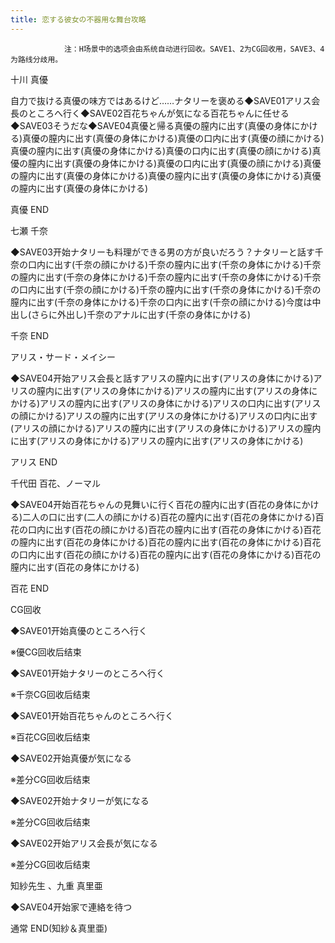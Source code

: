 ```yaml
---
title: 恋する彼女の不器用な舞台攻略
---
```


                注：H场景中的选项会由系统自动进行回收。SAVE1、2为CG回收用，SAVE3、4为路线分歧用。

十川 真優

自力で抜ける真優の味方ではあるけど……ナタリーを褒める◆SAVE01アリス会長のところへ行く◆SAVE02百花ちゃんが気になる百花ちゃんに任せる◆SAVE03そうだな◆SAVE04真優と帰る真優の膣内に出す(真優の身体にかける)真優の膣内に出す(真優の身体にかける)真優の口内に出す(真優の顔にかける)真優の膣内に出す(真優の身体にかける)真優の口内に出す(真優の顔にかける)真優の膣内に出す(真優の身体にかける)真優の口内に出す(真優の顔にかける)真優の膣内に出す(真優の身体にかける)真優の膣内に出す(真優の身体にかける)真優の膣内に出す(真優の身体にかける)

真優 END

七瀬 千奈

◆SAVE03开始ナタリーも料理ができる男の方が良いだろう？ナタリーと話す千奈の口内に出す(千奈の顔にかける)千奈の膣内に出す(千奈の身体にかける)千奈の膣内に出す(千奈の身体にかける)千奈の膣内に出す(千奈の身体にかける)千奈の口内に出す(千奈の顔にかける)千奈の膣内に出す(千奈の身体にかける)千奈の膣内に出す(千奈の身体にかける)千奈の口内に出す(千奈の顔にかける)今度は中出し(さらに外出し)千奈のアナルに出す(千奈の身体にかける)

千奈 END

アリス・サード・メイシー

◆SAVE04开始アリス会長と話すアリスの膣内に出す(アリスの身体にかける)アリスの膣内に出す(アリスの身体にかける)アリスの膣内に出す(アリスの身体にかける)アリスの膣内に出す(アリスの身体にかける)アリスの口内に出す(アリスの顔にかける)アリスの膣内に出す(アリスの身体にかける)アリスの口内に出す(アリスの顔にかける)アリスの膣内に出す(アリスの身体にかける)アリスの膣内に出す(アリスの身体にかける)アリスの膣内に出す(アリスの身体にかける)

アリス END

千代田 百花、ノーマル

◆SAVE04开始百花ちゃんの見舞いに行く百花の膣内に出す(百花の身体にかける)二人の口に出す(二人の顔にかける)百花の膣内に出す(百花の身体にかける)百花の口内に出す(百花の顔にかける)百花の膣内に出す(百花の身体にかける)百花の膣内に出す(百花の身体にかける)百花の膣内に出す(百花の身体にかける)百花の口内に出す(百花の顔にかける)百花の膣内に出す(百花の身体にかける)百花の膣内に出す(百花の身体にかける)

百花 END

CG回收

◆SAVE01开始真優のところへ行く

※優CG回收后结束

◆SAVE01开始ナタリーのところへ行く

※千奈CG回收后结束

◆SAVE01开始百花ちゃんのところへ行く

※百花CG回收后结束

◆SAVE02开始真優が気になる

※差分CG回收后结束

◆SAVE02开始ナタリーが気になる

※差分CG回收后结束

◆SAVE02开始アリス会長が気になる

※差分CG回收后结束

知紗先生 、九重 真里亜

◆SAVE04开始家で連絡を待つ

通常 END(知紗＆真里亜)
              
